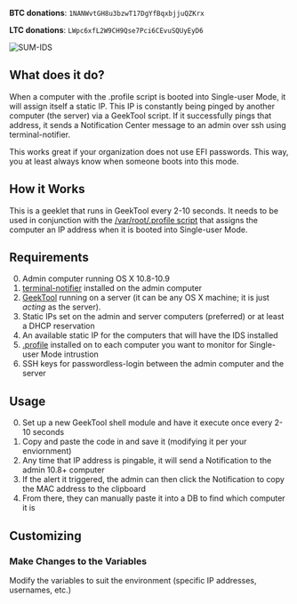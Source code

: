   **BTC donations**: `1NANWvtGH8u3bzwT17DgYfBqxbjjuQZKrx`

  **LTC donations**: `LWpc6xfL2W9CH9Qse7Pci6CEvuSQUyEyD6`

![SUM-IDS](http://i.imgur.com/QOdSg59.jpg)

## What does it do?
When a computer with the .profile script is booted into Single-user Mode, it will assign itself a static IP.  This IP is constantly being pinged by another computer (the server) via a GeekTool script.  If it successfully pings that address, it sends a Notification Center message to an admin over ssh using terminal-notifier.

This works great if your organization does not use EFI passwords.  This way, you at least always know when someone boots into this mode.

## How it Works
This is a geeklet that runs in GeekTool every 2-10 seconds.  It needs to be used in conjunction with the [/var/root/.profile script](https://github.com/jakesalmela/dotfiles/blob/master/.profile) that assigns the computer an IP address when it is booted into Single-user Mode.

## Requirements
0. Admin computer running OS X 10.8-10.9
1. [terminal-notifier](https://github.com/alloy/terminal-notifier) installed on the admin computer
2. [GeekTool](http://projects.tynsoe.org/en/geektool/ "Combine GeekTool with this script to sound a klaxon when someone loads Single User Mode and then send the admin a notification") running on a server (it can be any OS X machine; it is just _acting_ as the server).
3. Static IPs set on the admin and server computers (preferred) or at least a DHCP reservation
4. An available static IP for the computers that will have the IDS installed 
5. [.profile](https://github.com/jakesalmela/dotfiles/blob/master/.profile) installed on to each computer you want to monitor for Single-user Mode intrustion
4. SSH keys for passwordless-login between the admin computer and the server

## Usage 
0. Set up a new GeekTool shell module and have it execute once every 2-10 seconds
1. Copy and paste the code in and save it (modifying it per your enviornment)
2. Any time that IP address is pingable, it will send a Notification to the admin 10.8+ computer
3. If the alert it triggered, the admin can then click the Notification to copy the MAC address to the clipboard
4. From there, they can manually paste it into a DB to find which computer it is

## Customizing

### Make Changes to the Variables
Modify the variables to suit the environment (specific IP addresses, usernames, etc.)

